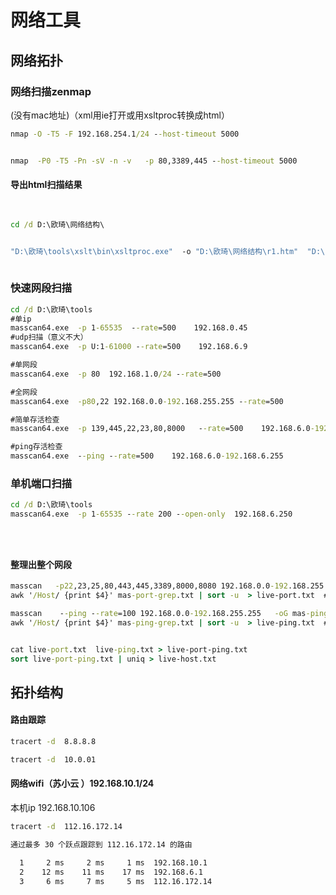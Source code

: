 # 网络工具





##  网络拓扑



### 网络扫描zenmap 

(没有mac地址)（xml用ie打开或用xsltproc转换成html）





```cmd
nmap -O -T5 -F 192.168.254.1/24 --host-timeout 5000 


nmap  -P0 -T5 -Pn -sV -n -v   -p 80,3389,445 --host-timeout 5000 
```



#### 导出html扫描结果

```cmd
 

cd /d D:\欧琦\网络结构\


"D:\欧琦\tools\xslt\bin\xsltproc.exe"  -o "D:\欧琦\网络结构\r1.htm"  "D:\欧琦\tools\nmap-bootstrap.xsl" "D:\欧琦\网络结构\202302100934 Ping scan on 192.168.6.1_24.xml"
 

```





### 快速网段扫描



```cmd
cd /d D:\欧琦\tools
#单ip
masscan64.exe  -p 1-65535  --rate=500    192.168.0.45
#udp扫描（意义不大）
masscan64.exe  -p U:1-61000 --rate=500    192.168.6.9 

#单网段
masscan64.exe  -p 80  192.168.1.0/24 --rate=500  

#全网段
masscan64.exe  -p80,22 192.168.0.0-192.168.255.255 --rate=500   

#简单存活检查
masscan64.exe  -p 139,445,22,23,80,8000   --rate=500    192.168.6.0-192.168.6.255

#ping存活检查
masscan64.exe  --ping --rate=500    192.168.6.0-192.168.6.255


```



### 单机端口扫描

```cmd
cd /d D:\欧琦\tools
masscan64.exe  -p 1-65535 --rate 200 --open-only  192.168.6.250





```



 #### 整理出整个网段

```cmd
masscan   -p22,23,25,80,443,445,3389,8000,8080 192.168.0.0-192.168.255.255 --rate 500  -oG mas-port-grep.txt
awk '/Host/ {print $4}' mas-port-grep.txt | sort -u  > live-port.txt  # 转换成ip列表++++

masscan    --ping --rate=100 192.168.0.0-192.168.255.255   -oG mas-ping-grep.txt
awk '/Host/ {print $4}' mas-ping-grep.txt | sort -u  > live-ping.txt  # 转换成ip列表++++


cat live-port.txt  live-ping.txt > live-port-ping.txt
sort live-port-ping.txt | uniq > live-host.txt

```











## 拓扑结构

#### 路由跟踪

```cmd
tracert -d  8.8.8.8     

tracert -d  10.0.01
```



#### 网络wifi（苏小云 ）192.168.10.1/24

本机ip  192.168.10.106

```cmd
tracert -d  112.16.172.14

通过最多 30 个跃点跟踪到 112.16.172.14 的路由

  1     2 ms     2 ms     1 ms  192.168.10.1
  2    12 ms    11 ms    17 ms  192.168.6.1
  3     6 ms     7 ms     5 ms  112.16.172.14

```